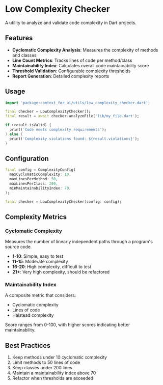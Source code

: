 # Low Complexity Checker

A utility to analyze and validate code complexity in Dart projects.

## Features

- **Cyclomatic Complexity Analysis**: Measures the complexity of methods and classes
- **Line Count Metrics**: Tracks lines of code per method/class
- **Maintainability Index**: Calculates overall code maintainability score
- **Threshold Validation**: Configurable complexity thresholds
- **Report Generation**: Detailed complexity reports

## Usage

```dart
import 'package:context_for_ai/utils/low_complexity_checker.dart';

final checker = LowComplexityChecker();
final result = await checker.analyzeFile('lib/my_file.dart');

if (result.isValid) {
  print('Code meets complexity requirements');
} else {
  print('Complexity violations found: ${result.violations}');
}
```

## Configuration

```dart
final config = ComplexityConfig(
  maxCyclomaticComplexity: 10,
  maxLinesPerMethod: 50,
  maxLinesPerClass: 200,
  minMaintainabilityIndex: 70,
);

final checker = LowComplexityChecker(config: config);
```

## Complexity Metrics

### Cyclomatic Complexity
Measures the number of linearly independent paths through a program's source code.

- **1-10**: Simple, easy to test
- **11-15**: Moderate complexity
- **16-20**: High complexity, difficult to test
- **21+**: Very high complexity, should be refactored

### Maintainability Index
A composite metric that considers:
- Cyclomatic complexity
- Lines of code
- Halstead complexity

Score ranges from 0-100, with higher scores indicating better maintainability.

## Best Practices

1. Keep methods under 10 cyclomatic complexity
2. Limit methods to 50 lines of code
3. Keep classes under 200 lines
4. Maintain a maintainability index above 70
5. Refactor when thresholds are exceeded